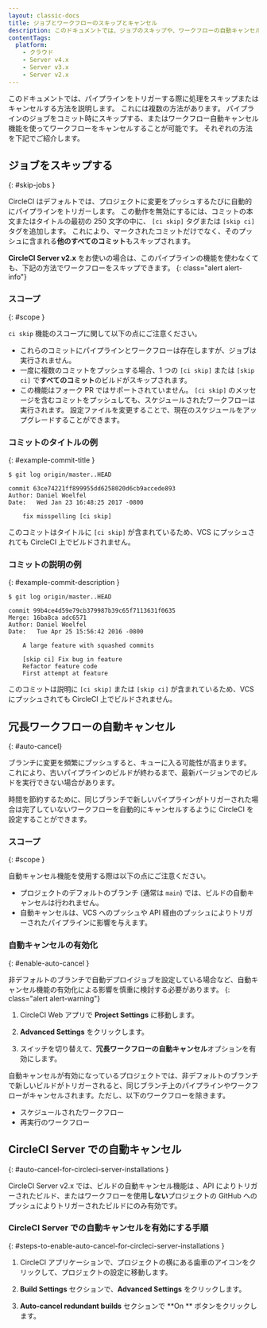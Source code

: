 ```yaml
---
layout: classic-docs
title: ジョブとワークフローのスキップとキャンセル
description: このドキュメントでは、ジョブのスキップや、ワークフローの自動キャンセルにより、プロジェクトで処理が自動的に実行されるタイミングを制御する方法について説明します。
contentTags:
  platform:
    - クラウド
    - Server v4.x
    - Server v3.x
    - Server v2.x
---
```


このドキュメントでは、パイプラインをトリガーする際に処理をスキップまたはキャンセルする方法を説明します。 これには複数の方法があります。 パイプラインのジョブをコミット時にスキップする、またはワークフロー自動キャンセル機能を使ってワークフローをキャンセルすることが可能です。 それぞれの方法を下記でご紹介します。

## ジョブをスキップする
{: #skip-jobs }

CircleCI はデフォルトでは、プロジェクトに変更をプッシュするたびに自動的にパイプラインをトリガーします。 この動作を無効にするには、コミットの本文またはタイトルの最初の 250 文字の中に、 `[ci skip]` タグまたは `[skip ci]` タグを追加します。 これにより、マークされたコミットだけでなく、そのプッシュに含まれる**他のすべてのコミット**もスキップされます。

**CircleCI Server v2.x** をお使いの場合は、このパイプラインの機能を使わなくても、下記の方法でワークフローをスキップできます。
{: class="alert alert-info"}

### スコープ
{: #scope }

`ci skip` 機能のスコープに関して以下の点にご注意ください。

* これらのコミットにパイプラインとワークフローは存在しますが、ジョブは実行されません。
* 一度に複数のコミットをプッシュする場合、1 つの `[ci skip]` または `[skip ci]` で**すべてのコミット**のビルドがスキップされます。
* この機能はフォーク PR ではサポートされていません。 `[ci skip]` のメッセージを含むコミットをプッシュしても、スケジュールされたワークフローは実行されます。 設定ファイルを変更することで、現在のスケジュールをアップグレードすることができます。

### コミットのタイトルの例
{: #example-commit-title }

```shell
$ git log origin/master..HEAD

commit 63ce74221ff899955dd6258020d6cb9accede893
Author: Daniel Woelfel
Date:   Wed Jan 23 16:48:25 2017 -0800

    fix misspelling [ci skip]
```

このコミットはタイトルに `[ci skip]` が含まれているため、VCS にプッシュされても CircleCI 上でビルドされません。

### コミットの説明の例
{: #example-commit-description }

```shell
$ git log origin/master..HEAD

commit 99b4ce4d59e79cb379987b39c65f7113631f0635
Merge: 16ba8ca adc6571
Author: Daniel Woelfel
Date:   Tue Apr 25 15:56:42 2016 -0800

    A large feature with squashed commits

    [skip ci] Fix bug in feature
    Refactor feature code
    First attempt at feature
```

このコミットは説明に `[ci skip]` または `[skip ci]` が含まれているため、VCS にプッシュされても CircleCI 上でビルドされません。

## 冗長ワークフローの自動キャンセル
{: #auto-cancel}

ブランチに変更を頻繁にプッシュすると、キューに入る可能性が高まります。 これにより、古いパイプラインのビルドが終わるまで、最新バージョンでのビルドを実行できない場合があります。

時間を節約するために、同じブランチで新しいパイプラインがトリガーされた場合は完了していないワークフローを自動的にキャンセルするように CircleCI を設定することができます。

### スコープ
{: #scope }

自動キャンセル機能を使用する際は以下の点にご注意ください。

* プロジェクトのデフォルトのブランチ (通常は `main`) では、ビルドの自動キャンセルは行われません。
* 自動キャンセルは、VCS へのプッシュや API 経由のプッシュによりトリガーされたパイプラインに影響を与えます。

### 自動キャンセルの有効化
{: #enable-auto-cancel }

非デフォルトのブランチで自動デプロイジョブを設定している場合など、自動キャンセル機能の有効化による影響を慎重に検討する必要があります。
{: class="alert alert-warning"}

1. CircleCI Web アプリで **Project Settings** に移動します。　

2. **Advanced Settings** をクリックします。

3. スイッチを切り替えて、**冗長ワークフローの自動キャンセル**オプションを有効にします。

自動キャンセルが有効になっているプロジェクトでは、非デフォルトのブランチで新しいビルドがトリガーされると、同じブランチ上のパイプラインやワークフローがキャンセルされます。ただし、以下のワークフローを除きます。

* スケジュールされたワークフロー
* 再実行のワークフロー

## CircleCI Server での自動キャンセル
{: #auto-cancel-for-circleci-server-installations }

CircleCI Server v2.x では、ビルドの自動キャンセル機能は 、API によりトリガーされたビルド、またはワークフローを使用**しない**プロジェクトの GitHub へのプッシュによりトリガーされたビルドにのみ有効です。

### CircleCI Server での自動キャンセルを有効にする手順
{: #steps-to-enable-auto-cancel-for-circleci-server-installations }

1. CircleCI アプリケーションで、プロジェクトの横にある歯車のアイコンをクリックして、プロジェクトの設定に移動します。

2. **Build Settings** セクションで、**Advanced Settings** をクリックします。

3. **Auto-cancel redundant builds** セクションで **On ** ボタンをクリックします。
